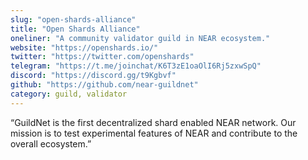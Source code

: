 ```yaml
---
slug: "open-shards-alliance"
title: "Open Shards Alliance"
oneliner: "A community validator guild in NEAR ecosystem."
website: "https://openshards.io/"
twitter: "https://twitter.com/openshards"
telegram: "https://t.me/joinchat/K6T3zE1oaOlI6Rj5zxwSpQ"
discord: "https://discord.gg/t9Kgbvf"
github: "https://github.com/near-guildnet"
category: guild, validator
---
```


“GuildNet is the first decentralized shard enabled NEAR network. Our mission is to test experimental features of NEAR and contribute to the overall ecosystem.”


